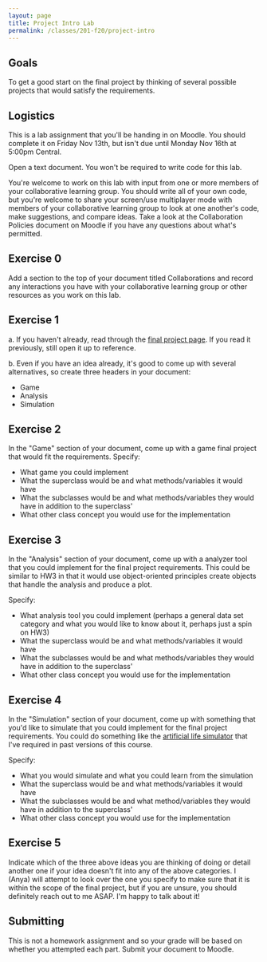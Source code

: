```yaml
---
layout: page
title: Project Intro Lab
permalink: /classes/201-f20/project-intro
---
```


## Goals
To get a good start on the final project by thinking of several possible projects that would satisfy the requirements.

## Logistics
This is a lab assignment that you'll be handing in on Moodle. You should complete it on Friday Nov 13th, but isn't due until Monday Nov 16th at 5:00pm Central.

Open a text document. You won't be required to write code for this lab.

You're welcome to work on this lab with input from one or more members of your collaborative learning group. You should write all of your own code, but you're welcome to share your screen/use multiplayer mode with members of your collaborative learning group to look at one another's code, make suggestions, and compare ideas. Take a look at the Collaboration Policies document on Moodle if you have any questions about what's permitted.

## Exercise 0
Add a section to the top of your document titled Collaborations and record any interactions you have with your collaborative learning group or other resources as you work on this lab.

## Exercise 1

a. If you haven't already, read through the [final project page](/classes/201-f20/finalProject). If you read it previously, still open it up to reference.

b. Even if you have an idea already, it's good to come up with several alternatives, so create three headers in your document:
* Game
* Analysis
* Simulation

## Exercise 2
In the "Game" section of your document, come up with a game final project that would fit the requirements. Specify:
* What game you could implement
* What the superclass would be and what methods/variables it would have
* What the subclasses would be and what methods/variables they would have in addition to the superclass'
* What other class concept you would use for the implementation

## Exercise 3
In the "Analysis" section of your document, come up with a analyzer tool that you could implement for the final project requirements. This could be similar to HW3 in that it would use object-oriented principles create objects that handle the analysis and produce a plot.

Specify:
* What analysis tool you could implement (perhaps a general data set category and what you would like to know about it, perhaps just a spin on HW3)
* What the superclass would be and what methods/variables it would have
* What the subclasses would be and what methods/variables they would have in addition to the superclass'
* What other class concept you would use for the implementation

## Exercise 4
In the "Simulation" section of your document, come up with something that you'd like to simulate that you could implement for the final project requirements. You could do something like the [artificial life simulator](https://github.com/anyaevostinar/alife-assignment) that I've required in past versions of this course. 

Specify:
* What you would simulate and what you could learn from the simulation
* What the superclass would be and what methods/variables it would have
* What the subclasses would be and what method/variables they would have in addition to the superclass'
* What other class concept you would use for the implementation

## Exercise 5
Indicate which of the three above ideas you are thinking of doing or detail another one if your idea doesn't fit into any of the above categories. I (Anya) will attempt to look over the one you specify to make sure that it is within the scope of the final project, but if you are unsure, you should definitely reach out to me ASAP. I'm happy to talk about it!

## Submitting
This is not a homework assignment and so your grade will be based on whether you attempted each part. Submit your document to Moodle.